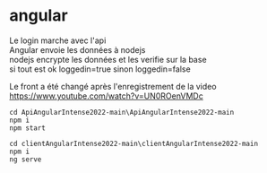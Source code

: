 # angular

Le login marche avec l'api  
Angular envoie les données à nodejs  
nodejs encrypte les données et les verifie sur la base  
si tout est ok loggedin=true sinon loggedin=false  

Le front a été changé après l'enregistrement de la video
https://www.youtube.com/watch?v=UN0ROenVMDc

```
cd ApiAngularIntense2022-main\ApiAngularIntense2022-main
npm i
npm start
```

```
cd clientAngularIntense2022-main\clientAngularIntense2022-main
npm i
ng serve
```
